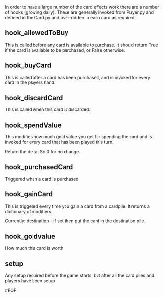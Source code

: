 In order to have a large number of the card effects work there are a number of hooks (growing daily).
These are generally invoked from Player.py and defined in the Card.py and over-ridden in each card as required.

hook_allowedToBuy
----------------
This is called before any card is available to purchase.
It should return True if the card is available to be purchased, or False otherwise.

hook_buyCard
------------
This is called after a card has been purchased, and is invoked for every card in the players hand.


hook_discardCard
----------------
This is called when this card is discarded.

hook_spendValue
---------------
This modifies how much gold value you get for spending the card and is invoked for every card that has been played this turn.

Return the delta. So 0 for no change.

hook_purchasedCard
------------------
Triggered when a card is purchased

hook_gainCard
-------------
This is triggered every time you gain a card from a cardpile.
It returns a dictionary of modifiers.

Currently:
    destination - if set then put the card in the destination pile

hook_goldvalue
--------------
How much this card is worth

setup
-----
Any setup required before the game starts, but after all the card piles and players have been setup

#EOF

